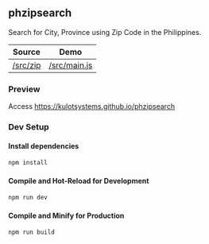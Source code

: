 ## phzipsearch
Search for City, Province using Zip Code in the Philippines.


| Source              | Demo                        |
|---------------------|-----------------------------|
| [/src/zip](src/zip) | [/src/main.js](src/main.js) |

### Preview
Access <https://kulotsystems.github.io/phzipsearch>

### Dev Setup
#### Install dependencies
```sh
npm install
```

#### Compile and Hot-Reload for Development

```sh
npm run dev
```

#### Compile and Minify for Production

```sh
npm run build
```
